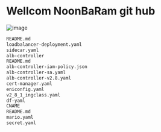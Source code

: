 # Wellcom NoonBaRam git hub
![image](https://github.com/NoonBaRam/noonbaram.github.io/assets/132915445/f47ef066-c9f4-49cf-9dd6-bda4bfabeff0)

```html
README.md
loadbalancer-deployment.yaml
sidecar.yaml
alb-controller
README.md
alb-controller-iam-policy.json
alb-controller-sa.yaml
alb-controller-v2.8.yaml
cert-manager.yaml
eniconfig.yaml
v2_8_1_ingclass.yaml
df-yaml
CNAME
README.md
mario.yaml
secret.yaml
```
